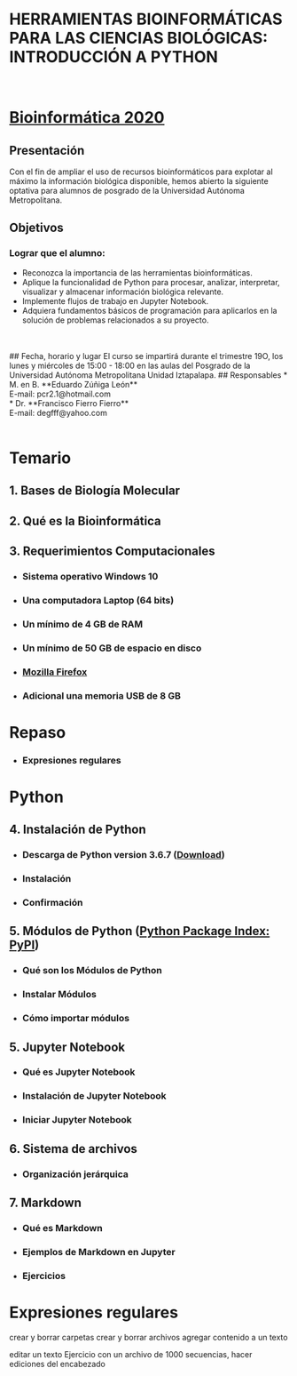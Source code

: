 
<br>
<br>

# **HERRAMIENTAS BIOINFORMÁTICAS PARA LAS CIENCIAS BIOLÓGICAS: INTRODUCCIÓN A PYTHON**
<br>

# [**Bioinformática 2020**](https://github.com/Bioinformatica2020?tab=repositories)

## Presentación
Con el fin de ampliar el uso de recursos bioinformáticos para explotar al máximo la información biológica disponible, hemos abierto la siguiente optativa para alumnos de posgrado de la Universidad Autónoma Metropolitana.
## Objetivos
### Lograr que el alumno:
* Reconozca la importancia de las herramientas bioinformáticas.
* Aplique la funcionalidad de Python para procesar, analizar, interpretar, visualizar y almacenar información biológica relevante.
* Implemente flujos de trabajo en Jupyter Notebook.
* Adquiera fundamentos básicos de programación para aplicarlos en la solución de problemas relacionados a su proyecto.
<br>
<br>
## Fecha, horario y lugar
El curso se impartirá durante el trimestre 19O, los lunes y miércoles de 15:00 - 18:00 en las aulas del Posgrado de la Universidad Autónoma Metropolitana Unidad Iztapalapa.
## Responsables
* M. en B. **Eduardo Zúñiga León**<br>
  E-mail: pcr2.1@hotmail.com<br>
* Dr. **Francisco Fierro Fierro**<br>
  E-mail: degfff@yahoo.com<br>
<br>

# **Temario**
## 1. Bases de Biología Molecular
## 2. Qué es la Bioinformática
## 3. Requerimientos Computacionales
* ### Sistema operativo Windows 10
* ### Una computadora Laptop (64 bits)
* ### Un mínimo de 4 GB de RAM
* ### Un mínimo de 50 GB de espacio en disco
* ### [Mozilla Firefox](https://www.mozilla.org/es-MX/firefox/windows/)
* ### Adicional una memoria USB de 8 GB
# **Repaso**
* ### Expresiones regulares
# **Python**
## 4. Instalación de Python
* ### Descarga de Python version 3.6.7 ([Download](https://www.python.org/ftp/python/3.6.7/python-3.6.7-amd64.exe))
* ### Instalación
* ### Confirmación
## 5. Módulos de Python ([Python Package Index: PyPI](https://pypi.org/))
* ### Qué son los Módulos de Python
* ### Instalar Módulos
* ### Cómo importar módulos
## 5. Jupyter Notebook
* ### Qué es Jupyter Notebook
* ### Instalación de Jupyter Notebook
* ### Iniciar Jupyter Notebook
## 6. Sistema de archivos
* ### Organización jerárquica
## 7. Markdown
* ### Qué es Markdown
* ### Ejemplos de Markdown en Jupyter
* ### Ejercicios



# Expresiones regulares

crear y borrar carpetas
crear y borrar archivos
agregar contenido a un texto

editar un texto
Ejercicio con un archivo de 1000 secuencias, hacer ediciones del encabezado
